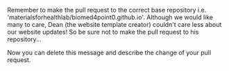 Remember to make the pull request to the correct base repository i.e. 'materialsforhealthlab/biomed4point0.github.io'. Although we would like many to care, Dean (the website template creator) couldn't care less about our website updates! So be sure not to make the pull request to his repository...

Now you can delete this message and describe the change of your pull request. 